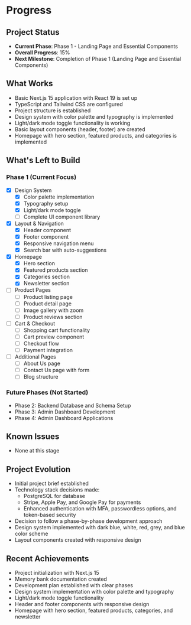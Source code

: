# Progress

## Project Status
- **Current Phase**: Phase 1 - Landing Page and Essential Components
- **Overall Progress**: 15%
- **Next Milestone**: Completion of Phase 1 (Landing Page and Essential Components)

## What Works
- Basic Next.js 15 application with React 19 is set up
- TypeScript and Tailwind CSS are configured
- Project structure is established
- Design system with color palette and typography is implemented
- Light/dark mode toggle functionality is working
- Basic layout components (header, footer) are created
- Homepage with hero section, featured products, and categories is implemented

## What's Left to Build
### Phase 1 (Current Focus)
- [x] Design System
  - [x] Color palette implementation
  - [x] Typography setup
  - [x] Light/dark mode toggle
  - [ ] Complete UI component library
- [x] Layout & Navigation
  - [x] Header component
  - [x] Footer component
  - [x] Responsive navigation menu
  - [x] Search bar with auto-suggestions
- [x] Homepage
  - [x] Hero section
  - [x] Featured products section
  - [x] Categories section
  - [x] Newsletter section
- [ ] Product Pages
  - [ ] Product listing page
  - [ ] Product detail page
  - [ ] Image gallery with zoom
  - [ ] Product reviews section
- [ ] Cart & Checkout
  - [ ] Shopping cart functionality
  - [ ] Cart preview component
  - [ ] Checkout flow
  - [ ] Payment integration
- [ ] Additional Pages
  - [ ] About Us page
  - [ ] Contact Us page with form
  - [ ] Blog structure

### Future Phases (Not Started)
- Phase 2: Backend Database and Schema Setup
- Phase 3: Admin Dashboard Development
- Phase 4: Admin Dashboard Applications

## Known Issues
- None at this stage

## Project Evolution
- Initial project brief established
- Technology stack decisions made:
  - PostgreSQL for database
  - Stripe, Apple Pay, and Google Pay for payments
  - Enhanced authentication with MFA, passwordless options, and token-based security
- Decision to follow a phase-by-phase development approach
- Design system implemented with dark blue, white, red, grey, and blue color scheme
- Layout components created with responsive design

## Recent Achievements
- Project initialization with Next.js 15
- Memory bank documentation created
- Development plan established with clear phases
- Design system implementation with color palette and typography
- Light/dark mode toggle functionality
- Header and footer components with responsive design
- Homepage with hero section, featured products, categories, and newsletter
